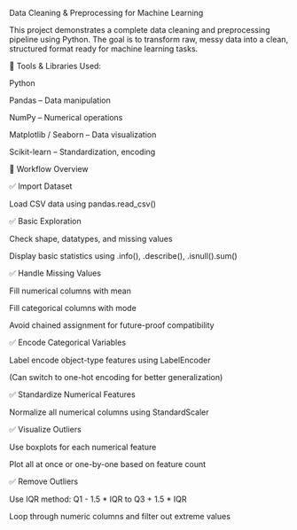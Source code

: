 Data Cleaning & Preprocessing for Machine Learning

This project demonstrates a complete data cleaning and preprocessing pipeline using Python. The goal is to transform raw, messy data into a clean, structured format ready for machine learning tasks.

🔧 Tools & Libraries Used:

Python

Pandas – Data manipulation

NumPy – Numerical operations

Matplotlib / Seaborn – Data visualization

Scikit-learn – Standardization, encoding

📁 Workflow Overview

✅ Import Dataset

Load CSV data using pandas.read_csv()

✅ Basic Exploration

Check shape, datatypes, and missing values

Display basic statistics using .info(), .describe(), .isnull().sum()

✅ Handle Missing Values

Fill numerical columns with mean

Fill categorical columns with mode

Avoid chained assignment for future-proof compatibility

✅ Encode Categorical Variables

Label encode object-type features using LabelEncoder

(Can switch to one-hot encoding for better generalization)

✅ Standardize Numerical Features

Normalize all numerical columns using StandardScaler

✅ Visualize Outliers

Use boxplots for each numerical feature

Plot all at once or one-by-one based on feature count

✅ Remove Outliers

Use IQR method: Q1 - 1.5 * IQR to Q3 + 1.5 * IQR

Loop through numeric columns and filter out extreme values
